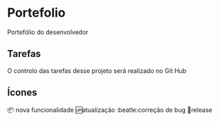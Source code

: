 # Portefolio
 Portefólio do desenvolvedor


## Tarefas

O controlo das tarefas desse projeto será realizado no Git Hub

## Ícones

:package: nova funcionalidade
:up:atualização
:beatle:correção de bug
:checkered_flag:release